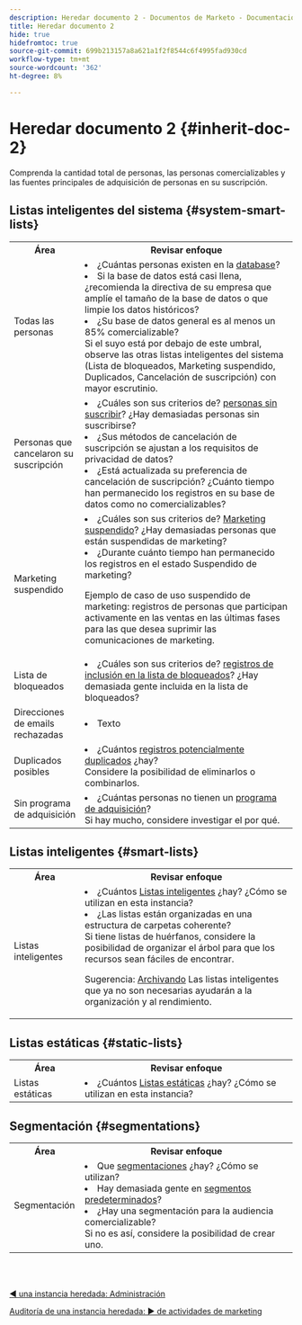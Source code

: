 ```yaml
---
description: Heredar documento 2 - Documentos de Marketo - Documentación del producto
title: Heredar documento 2
hide: true
hidefromtoc: true
source-git-commit: 699b213157a8a621a1f2f8544c6f4995fad930cd
workflow-type: tm+mt
source-wordcount: '362'
ht-degree: 8%

---
```


# Heredar documento 2 {#inherit-doc-2}

Comprenda la cantidad total de personas, las personas comercializables y las fuentes principales de adquisición de personas en su suscripción.

## Listas inteligentes del sistema {#system-smart-lists}

<table style="table-layout:auto"> 
 <tbody> 
  <tr> 
   <th style="width:25%">Área</th> 
   <th>Revisar enfoque</th>
  </tr> 
  <tr> 
   <td>Todas las personas</td> 
   <td><li>¿Cuántas personas existen en la <a href="/help/marketo/product-docs/core-marketo-concepts/smart-lists-and-static-lists/managing-people-in-smart-lists/database-dashboard.md" target="_blank">database</a>?</li>
<li>Si la base de datos está casi llena, ¿recomienda la directiva de su empresa que amplíe el tamaño de la base de datos o que limpie los datos históricos?</li>
<li>¿Su base de datos general es al menos un 85% comercializable? 
<br/>Si el suyo está por debajo de este umbral, observe las otras listas inteligentes del sistema (Lista de bloqueados, Marketing suspendido, Duplicados, Cancelación de suscripción) con mayor escrutinio.</li></td>
  </tr>
  <tr> 
   <td>Personas que cancelaron su suscripción</td> 
   <td><li>¿Cuáles son sus criterios de? <a href="/help/marketo/product-docs/email-marketing/deliverability/understanding-unsubscribe.md#marketing-suspended" target="_blank">personas sin suscribir</a>? ¿Hay demasiadas personas sin suscribirse?</li>
<li>¿Sus métodos de cancelación de suscripción se ajustan a los requisitos de privacidad de datos?</li>
<li>¿Está actualizada su preferencia de cancelación de suscripción? ¿Cuánto tiempo han permanecido los registros en su base de datos como no comercializables?</li></td>
  </tr>
  <tr> 
   <td>Marketing suspendido</td> 
   <td><li>¿Cuáles son sus criterios de? <a href="/help/marketo/product-docs/email-marketing/deliverability/durable-unsubscribe.md#marketing-suspended" target="_blank">Marketing suspendido</a>? ¿Hay demasiadas personas que están suspendidas de marketing?</li>
<li>¿Durante cuánto tiempo han permanecido los registros en el estado Suspendido de marketing?</li>
<p>Ejemplo de caso de uso suspendido de marketing: registros de personas que participan activamente en las ventas en las últimas fases para las que desea suprimir las comunicaciones de marketing.</td>
  </tr>
   <tr> 
   <td>Lista de bloqueados</td> 
   <td><li>¿Cuáles son sus criterios de? <a href="/help/marketo/product-docs/core-marketo-concepts/smart-lists-and-static-lists/managing-people-in-smart-lists/add-person-to-blocklist.md" target="_blank">registros de inclusión en la lista de bloqueados</a>? ¿Hay demasiada gente incluida en la lista de bloqueados?</li></td>
  </tr>
  <tr> 
   <td>Direcciones de emails rechazadas</td> 
   <td><li>Texto</li></td>
  </tr>
  <tr> 
   <td>Duplicados posibles</td> 
   <td><li>¿Cuántos <a href="/help/marketo/product-docs/core-marketo-concepts/smart-lists-and-static-lists/managing-people-in-smart-lists/find-and-merge-duplicate-people.md" target="_blank">registros potencialmente duplicados</a> ¿hay?
   <br/>Considere la posibilidad de eliminarlos o combinarlos.</li></td>
  </tr>
   <tr> 
   <td>Sin programa de adquisición</td> 
   <td><li>¿Cuántas personas no tienen un <a href="/help/marketo/product-docs/core-marketo-concepts/programs/creating-programs/understanding-program-membership.md#acquisition-program" target="_blank">programa de adquisición</a>?
   <br/>Si hay mucho, considere investigar el por qué.</li></td>
  </tr>
 </tbody> 
</table>

## Listas inteligentes {#smart-lists}

<table style="table-layout:auto"> 
 <tbody> 
  <tr> 
   <th style="width:25%">Área</th> 
   <th>Revisar enfoque</th>
  </tr> 
  <tr> 
   <td>Listas inteligentes</td> 
   <td><li>¿Cuántos <a href="/help/marketo/product-docs/core-marketo-concepts/smart-lists-and-static-lists/understanding-smart-lists.md" target="_blank">Listas inteligentes</a> ¿hay? ¿Cómo se utilizan en esta instancia?</li>
<li>¿Las listas están organizadas en una estructura de carpetas coherente? <br/>Si tiene listas de huérfanos, considere la posibilidad de organizar el árbol para que los recursos sean fáciles de encontrar.</li>
<p>Sugerencia: <a href="/help/marketo/product-docs/core-marketo-concepts/miscellaneous/understanding-folders.md#archive-a-folder" target="_blank">Archivando</a> Las listas inteligentes que ya no son necesarias ayudarán a la organización y al rendimiento.</td>
  </tr>
 </tbody> 
</table>

## Listas estáticas {#static-lists}

<table style="table-layout:auto"> 
 <tbody> 
  <tr> 
   <th style="width:25%">Área</th> 
   <th>Revisar enfoque</th>
  </tr> 
  <tr> 
   <td>Listas estáticas</td> 
   <td><li>¿Cuántos <a href="/help/marketo/product-docs/core-marketo-concepts/smart-lists-and-static-lists/static-lists/understanding-static-lists.md" target="_blank">Listas estáticas</a> ¿hay? ¿Cómo se utilizan en esta instancia?</li></td>
  </tr>
 </tbody> 
</table>

## Segmentación {#segmentations}

<table style="table-layout:auto"> 
 <tbody> 
  <tr> 
   <th style="width:25%">Área</th> 
   <th>Revisar enfoque</th>
  </tr> 
  <tr> 
   <td>Segmentación</td> 
   <td><li>Que <a href="/help/marketo/product-docs/personalization/segmentation-and-snippets/segmentation/create-a-segmentation.md" target="_blank">segmentaciones</a> ¿hay? ¿Cómo se utilizan?</li>
<li>Hay demasiada gente en <a href="/help/marketo/product-docs/personalization/segmentation-and-snippets/segmentation/segmentation-order-priority.md" target="_blank">segmentos predeterminados</a>?</li>
<li>¿Hay una segmentación para la audiencia comercializable? 
<br/>Si no es así, considere la posibilidad de crear uno.</li></td>
  </tr>
 </tbody> 
</table>

<br> 

[◄ una instancia heredada: Administración](/help/marketo/getting-started/inheriting-a-marketo-instance/new-inherit-doc-1.md)

[Auditoría de una instancia heredada: ► de actividades de marketing](/help/marketo/getting-started/inheriting-a-marketo-instance/new-inherit-doc-3.md)
